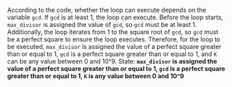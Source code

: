 According to the code, whether the loop can execute depends on the variable `gcd`. If `gcd` is at least 1, the loop can execute. Before the loop starts, `max_divisor` is assigned the value of `gcd`, so `gcd` must be at least 1. Additionally, the loop iterates from 1 to the square root of `gcd`, so `gcd` must be a perfect square to ensure the loop executes. Therefore, for the loop to be executed, `max_divisor` is assigned the value of a perfect square greater than or equal to 1, `gcd` is a perfect square greater than or equal to 1, and `K` can be any value between 0 and 10^9.
State: **`max_divisor` is assigned the value of a perfect square greater than or equal to 1, `gcd` is a perfect square greater than or equal to 1, `K` is any value between 0 and 10^9**